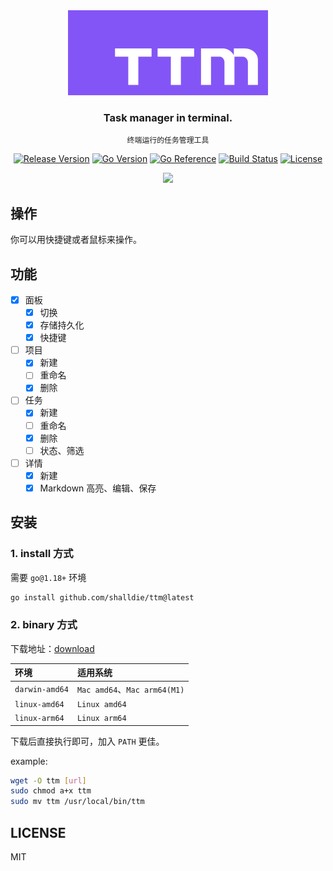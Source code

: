 <!-- 封面区域 -->
<div align="center">

<img src="images/ttm.png" width="320" height="136" />

### Task manager in terminal.

`终端运行的任务管理工具`

[![Release Version](https://img.shields.io/github/v/release/shalldie/ttm?display_name=tag&logo=github&style=flat-square)](https://github.com/shalldie/ttm)
[![Go Version](https://img.shields.io/github/go-mod/go-version/shalldie/ttm?label=go&logo=go&style=flat-square)](https://github.com/shalldie/ttm)
[![Go Reference](https://pkg.go.dev/badge/github.com/shalldie/ttm.svg)](https://pkg.go.dev/github.com/shalldie/ttm)
[![Build Status](https://img.shields.io/github/workflow/status/shalldie/ttm/ci?label=build&logo=github&style=flat-square)](https://github.com/shalldie/ttm/actions)
[![License](https://img.shields.io/github/license/shalldie/ttm?logo=github&style=flat-square)](https://github.com/shalldie/ttm)

<img src="https://user-images.githubusercontent.com/9987486/206672150-24f34157-72e0-4c81-929c-ee07eb668ac8.png" width="1000">

</div>

<!-- 封面区域 end -->

## 操作

你可以用快捷键或者鼠标来操作。

## 功能

- [x] 面板
  - [x] 切换
  - [x] 存储持久化
  - [x] 快捷键
- [ ] 项目
  - [x] 新建
  - [ ] 重命名
  - [x] 删除
- [ ] 任务
  - [x] 新建
  - [ ] 重命名
  - [x] 删除
  - [ ] 状态、筛选
- [ ] 详情
  - [x] 新建
  - [x] Markdown 高亮、编辑、保存

## 安装

### 1. install 方式

需要 `go@1.18+` 环境

```bash
go install github.com/shalldie/ttm@latest
```

### 2. binary 方式

下载地址：[download](https://github.com/shalldie/ttm/releases)

| 环境           | 适用系统                     |
| :------------- | :--------------------------- |
| `darwin-amd64` | `Mac amd64`、`Mac arm64(M1)` |
| `linux-amd64`  | `Linux amd64`                |
| `linux-arm64`  | `Linux arm64`                |

下载后直接执行即可，加入 `PATH` 更佳。

example:

```bash
wget -O ttm [url]
sudo chmod a+x ttm
sudo mv ttm /usr/local/bin/ttm
```

## LICENSE

MIT
